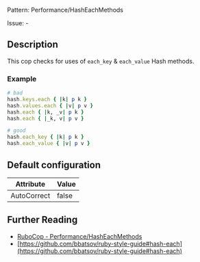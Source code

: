 Pattern: Performance/HashEachMethods

Issue: -

## Description

This cop checks for uses of `each_key` & `each_value` Hash methods.

### Example

```ruby
# bad
hash.keys.each { |k| p k }
hash.values.each { |v| p v }
hash.each { |k, _v| p k }
hash.each { |_k, v| p v }

# good
hash.each_key { |k| p k }
hash.each_value { |v| p v }
```

## Default configuration

Attribute | Value
--- | ---
AutoCorrect | false

## Further Reading

* [RuboCop - Performance/HashEachMethods](https://rubocop.readthedocs.io/en/latest/cops_performance/#performancehasheachmethods)
* [https://github.com/bbatsov/ruby-style-guide#hash-each](https://github.com/bbatsov/ruby-style-guide#hash-each)
